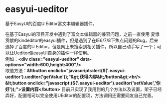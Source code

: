 easyui-ueditor
==============

基于EasyUI的百度U Editor富文本编辑器插件。

在基于Easyui的项目开发中遇到了富文本编辑器的兼容问题，之前一直使用 夏悸 贡献的kindeditor的easyui插件，但是遇到了在IE6/7/8下焦点问题的Bug，后来选择了百度的U Editor，但是网上未搜索到相关插件，所以自己动手写了一个；可以让Ueditor像easyUI自身的插件一样使用。
   <br/>例如：<B>&lt;div class="easyui-ueditor" data-options="width:600,height:400"/&gt;</B><br/>
   取值方法：<B>&ltbutton onclick="javascript:alert($('.easyui-ueditor').ueditor('getValue'));"&gt;获得内容&lt;/button&gt;<br/>
              &lt;button onclick="javascript:($('.easyui-ueditor').ueditor('setValue','你好'));"&gt;设置内容&lt;/button&gt;</B>
   目前只实现了我用到的几个方法以及设置，架子已经弄好，配置相可以完全使用UEditor的配置项，方法调用还需要网友自己完善。
